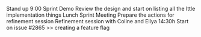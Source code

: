 Stand up 9:00
Sprint Demo
Review the design and start on listing all the lttle implementation things
Lunch
Sprint Meeting
Prepare the actions for refinement session
Refinement session with Coline and Ellya 14:30h
Start on issue  #2865 >> creating a feature flag


